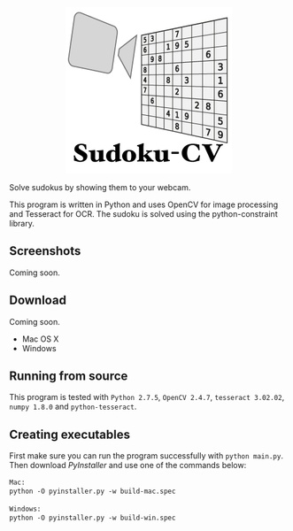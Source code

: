 <div align="center"><img src="Resources/Icon.png" alt="Sudoku-CV Icon"></div>

Solve sudokus by showing them to your webcam.

This program is written in Python and uses OpenCV for image processing and Tesseract for OCR. The sudoku is solved using the python-constraint library.

## Screenshots
Coming soon.

## Download
Coming soon.

- Mac OS X
- Windows

## Running from source
This program is tested with `Python 2.7.5`, `OpenCV 2.4.7`,
`tesseract 3.02.02`, `numpy 1.8.0` and `python-tesseract`.

## Creating executables
First make sure you can run the program successfully with `python main.py`.
Then download *PyInstaller* and use one of the commands below:

```
Mac:
python -O pyinstaller.py -w build-mac.spec

Windows:
python -O pyinstaller.py -w build-win.spec
```
